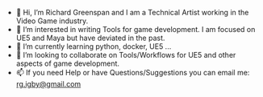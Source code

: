 - 👋 Hi, I’m Richard Greenspan and I am a Technical Artist working in the Video Game industry.
- 👀 I’m interested in writing Tools for game development. I am focused on UE5 and Maya but have deviated in the past.
- 🌱 I’m currently learning python, docker, UE5 ...
- 💞️ I’m looking to collaborate on Tools/Workflows for UE5 and other aspects of game development.
- 📫 If you need Help or have Questions/Suggestions you can email me: rg.igby@gmail.com

<!---
ricgreen1/ricgreen1 is a ✨ special ✨ repository because its `README.md` (this file) appears on your GitHub profile.
You can click the Preview link to take a look at your changes.
--->
